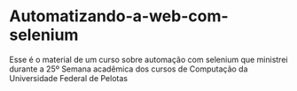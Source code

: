 # Automatizando-a-web-com-selenium
Esse é o material de um curso sobre automação com selenium que ministrei durante a 25º Semana acadêmica dos cursos de Computação da Universidade Federal de Pelotas
